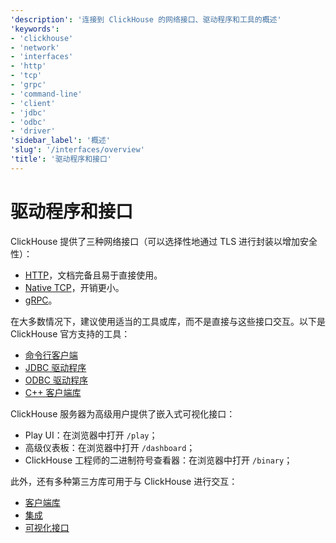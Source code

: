 ```yaml
---
'description': '连接到 ClickHouse 的网络接口、驱动程序和工具的概述'
'keywords':
- 'clickhouse'
- 'network'
- 'interfaces'
- 'http'
- 'tcp'
- 'grpc'
- 'command-line'
- 'client'
- 'jdbc'
- 'odbc'
- 'driver'
'sidebar_label': '概述'
'slug': '/interfaces/overview'
'title': '驱动程序和接口'
---
```



# 驱动程序和接口

ClickHouse 提供了三种网络接口（可以选择性地通过 TLS 进行封装以增加安全性）：

- [HTTP](http.md)，文档完备且易于直接使用。
- [Native TCP](../interfaces/tcp.md)，开销更小。
- [gRPC](grpc.md)。

在大多数情况下，建议使用适当的工具或库，而不是直接与这些接口交互。以下是 ClickHouse 官方支持的工具：

- [命令行客户端](../interfaces/cli.md)
- [JDBC 驱动程序](../interfaces/jdbc.md)
- [ODBC 驱动程序](../interfaces/odbc.md)
- [C++ 客户端库](../interfaces/cpp.md)

ClickHouse 服务器为高级用户提供了嵌入式可视化接口：

- Play UI：在浏览器中打开 `/play`；
- 高级仪表板：在浏览器中打开 `/dashboard`；
- ClickHouse 工程师的二进制符号查看器：在浏览器中打开 `/binary`；

此外，还有多种第三方库可用于与 ClickHouse 进行交互：

- [客户端库](../interfaces/third-party/client-libraries.md)
- [集成](../interfaces/third-party/integrations.md)
- [可视化接口](../interfaces/third-party/gui.md)
